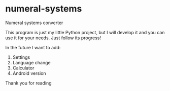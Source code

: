 # numeral-systems
Numeral systems converter

This program is just my little Python project, but I will develop it and you can use it for your needs. Just follow its progress!

In the future I want to add:
  1. Settings
  2. Language change
  3. Calculator
  4. Android version
  
Thank you for reading
